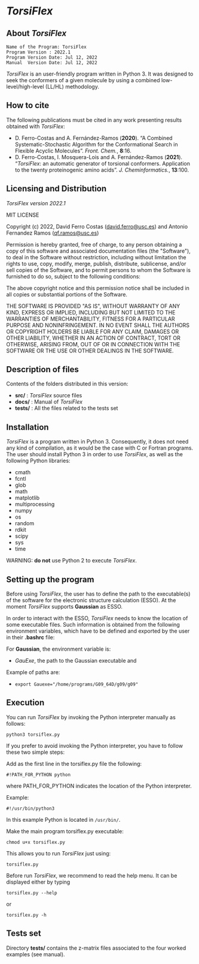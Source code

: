 # _TorsiFlex_

## About _TorsiFlex_

    Name of the Program: TorsiFlex
    Program Version : 2022.1
    Program Version Date: Jul 12, 2022
    Manual  Version Date: Jul 12, 2022

_TorsiFlex_ is an user-friendly program written in Python 3.
It was designed to seek the conformers of a given molecule by
 using a combined low-level/high-level (LL/HL) methodology.



## How to cite

The following publications must be cited in any work presenting results obtained
with _TorsiFlex_:

   - D. Ferro-Costas and A. Fernández-Ramos (**2020**). “A Combined Systematic-Stochastic Algorithm for the Conformational Search in Flexible Acyclic Molecules”. *Front. Chem.*, **8**:16.
   - D. Ferro-Costas, I. Mosquera-Lois and A. Fernández-Ramos (**2021**). “_TorsiFlex_: an automatic generator of torsional conformers. Application to the twenty proteinogenic amino acids”. *J. Cheminformatics.*, **13**:100.


## Licensing and Distribution 

_TorsiFlex version 2022.1_

MIT LICENSE

Copyright (c) 2022, David Ferro Costas (david.ferro@usc.es) and Antonio Fernandez Ramos (qf.ramos@usc.es)

Permission is hereby granted, free of charge, to any person obtaining a copy
of this software and associated documentation files (the "Software"),
to deal in the Software without restriction, including without limitation
the rights to use, copy, modify, merge, publish, distribute, sublicense,
and/or sell copies of the Software, and to permit persons to whom the Software
is furnished to do so, subject to the following conditions:

The above copyright notice and this permission notice shall be included
in all copies or substantial portions of the Software.

THE SOFTWARE IS PROVIDED "AS IS", WITHOUT WARRANTY OF ANY KIND, EXPRESS
OR IMPLIED, INCLUDING BUT NOT LIMITED TO THE WARRANTIES OF MERCHANTABILITY,
FITNESS FOR A PARTICULAR PURPOSE AND NONINFRINGEMENT. IN NO EVENT SHALL
THE AUTHORS OR COPYRIGHT HOLDERS BE LIABLE FOR ANY CLAIM, DAMAGES OR
OTHER LIABILITY, WHETHER IN AN ACTION OF CONTRACT, TORT OR OTHERWISE,
ARISING FROM, OUT OF OR IN CONNECTION WITH THE SOFTWARE OR THE USE OR
OTHER DEALINGS IN THE SOFTWARE.


## Description of files

 Contents of the folders distributed in this version:
  - **src/**       : _TorsiFlex_ source files
  - **docs/**      : Manual of _TorsiFlex_
  - **tests/**     : All the files related to the tests set
        

## Installation

_TorsiFlex_ is a program written in Python 3. Consequently, it does not need any kind 
of compilation, as it would be the case with C or Fortran programs.
The user should install Python 3 in order to use _TorsiFlex_, 
as well as the following Python libraries:
   - cmath
   - fcntl
   - glob
   - math
   - matplotlib
   - multiprocessing
   - numpy
   - os
   - random
   - rdkit
   - scipy
   - sys
   - time

WARNING: __do not__ use Python 2 to execute _TorsiFlex_.


## Setting up the program

Before using _TorsiFlex_, the user has to define the path to the executable(s) of the 
software for the electronic structure calculation (ESSO).
At the moment _TorsiFlex_ supports __Gaussian__ as ESSO.

In order to interact with the ESSO, _TorsiFlex_ needs to know the location of some executable files. 
Such information is obtained from the following environment variables, which have to be 
defined and exported by the user in their __.bashrc__ file:

For __Gaussian__, the environment variable is:

  - _GauExe_, the path to the Gaussian executable and

Example of paths are:

  - ```export Gauexe="/home/programs/G09_64D/g09/g09"``` 


## Execution

You can run _TorsiFlex_ by invoking the Python interpreter manually as follows:

```python3 torsiflex.py```

If you prefer to avoid invoking the Python interpreter, you have to follow these two simple steps:

Add as the first line in the torsiflex.py file the following:

```#!PATH_FOR_PYTHON python```

where PATH_FOR_PYTHON indicates the location of the Python interpreter.

Example:

```#!/usr/bin/python3```


In this example Python is located in `/usr/bin/`.

Make the main program torsiflex.py executable:

```chmod u+x torsiflex.py```

This allows you to run _TorsiFlex_ just using:

```torsiflex.py```

Before run _TorsiFlex_, we recommend to read the help menu. It can be displayed either by typing

```torsiflex.py --help```

or

```torsiflex.py -h```

## Tests set

Directory __tests/__ contains the z-matrix files associated to the four worked examples (see manual). 

                                                            

